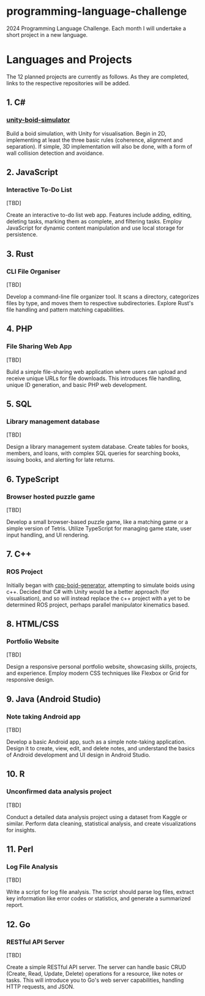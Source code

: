 # programming-language-challenge
2024 Programming Language Challenge. Each month I will undertake a short project in a new language.

# Languages and Projects

The 12 planned projects are currently as follows. As they are completed, links to the respective repositories will be added.

## 1. C#
### [unity-boid-simulator](https://github.com/ITregear/unity-boid-simulator)

Build a boid simulation, with Unity for visualisation. Begin in 2D, implementing at least the three basic rules (coherence, alignment and separation). If simple, 3D implementation will also be done, with a form of wall collision detection and avoidance.

## 2. JavaScript
### Interactive To-Do List
[TBD]

Create an interactive to-do list web app. Features include adding, editing, deleting tasks, marking them as complete, and filtering tasks. Employ JavaScript for dynamic content manipulation and use local storage for persistence.

## 3. Rust
### CLI File Organiser
[TBD]

Develop a command-line file organizer tool. It scans a directory, categorizes files by type, and moves them to respective subdirectories. Explore Rust's file handling and pattern matching capabilities.

## 4. PHP
### File Sharing Web App
[TBD]

Build a simple file-sharing web application where users can upload and receive unique URLs for file downloads. This introduces file handling, unique ID generation, and basic PHP web development.

## 5. SQL
### Library management database
[TBD]

Design a library management system database. Create tables for books, members, and loans, with complex SQL queries for searching books, issuing books, and alerting for late returns.

## 6. TypeScript
### Browser hosted puzzle game
[TBD]

Develop a small browser-based puzzle game, like a matching game or a simple version of Tetris. Utilize TypeScript for managing game state, user input handling, and UI rendering.

## 7. C++
### ROS Project
Initially began with [cpp-boid-generator](https://github.com/ITregear/cpp-boid-generator), attempting to simulate boids using c++. Decided that C# with Unity would be a better approach (for visualisation), and so will instead replace the c++ project with a yet to be determined ROS project, perhaps parallel manipulator kinematics based.

## 8. HTML/CSS
### Portfolio Website
[TBD]

Design a responsive personal portfolio website, showcasing skills, projects, and experience. Employ modern CSS techniques like Flexbox or Grid for responsive design.

## 9. Java (Android Studio)
### Note taking Android app
[TBD]

Develop a basic Android app, such as a simple note-taking application. Design it to create, view, edit, and delete notes, and understand the basics of Android development and UI design in Android Studio.

## 10. R
### Unconfirmed data analysis project
[TBD]

Conduct a detailed data analysis project using a dataset from Kaggle or similar. Perform data cleaning, statistical analysis, and create visualizations for insights.

## 11. Perl
### Log File Analysis
[TBD]

Write a script for log file analysis. The script should parse log files, extract key information like error codes or statistics, and generate a summarized report.

## 12. Go
### RESTful API Server
[TBD]

Create a simple RESTful API server. The server can handle basic CRUD (Create, Read, Update, Delete) operations for a resource, like notes or tasks. This will introduce you to Go's web server capabilities, handling HTTP requests, and JSON.